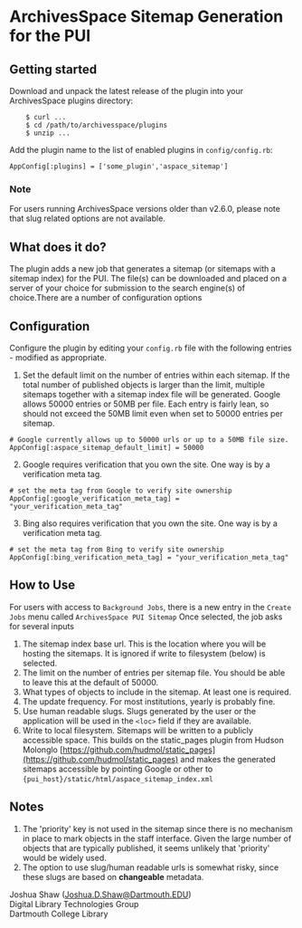 # ArchivesSpace Sitemap Generation for the PUI

## Getting started

Download and unpack the latest release of the plugin into your
ArchivesSpace plugins directory:

```
    $ curl ...
    $ cd /path/to/archivesspace/plugins
    $ unzip ...
```

Add the plugin name to the list of enabled plugins in `config/config.rb`:

```
AppConfig[:plugins] = ['some_plugin','aspace_sitemap']
```
### Note
For users running ArchivesSpace versions older than v2.6.0, please note that slug related options are not available.

## What does it do?
The plugin adds a new job that generates a sitemap (or sitemaps with a sitemap index)
for the PUI. The file(s) can be downloaded and placed on a server of your choice for submission
to the search engine(s) of choice.There are a number of configuration options

## Configuration

Configure the plugin by editing your `config.rb` file with the 
following entries - modified as appropriate.

1) Set the default limit on the number of entries within each sitemap. 
If the total number of published objects is larger than the limit, 
multiple sitemaps together with a sitemap index file will be generated.
Google allows 50000 entries or 50MB per file. Each entry is fairly lean,
so should not exceed the 50MB limit even when set to 50000 entries per sitemap.
```
# Google currently allows up to 50000 urls or up to a 50MB file size.
AppConfig[:aspace_sitemap_default_limit] = 50000
```
2) Google requires verification that you own the site. 
One way is by a verification meta tag.
```
# set the meta tag from Google to verify site ownership
AppConfig[:google_verification_meta_tag] = "your_verification_meta_tag"
```
3) Bing also requires verification that you own the site. 
One way is by a verification meta tag.
```
# set the meta tag from Bing to verify site ownership
AppConfig[:bing_verification_meta_tag] = "your_verification_meta_tag"
```
## How to Use
For users with access to `Background Jobs`, there is a new entry in the `Create Jobs` menu called `ArchivesSpace PUI Sitemap` Once selected, the job asks for several inputs

1. The sitemap index base url. This is the location where you will be hosting the sitemaps. It is ignored if write to filesystem (below) is selected.
2. The limit on the number of entries per sitemap file. You should be able to leave this at the default of 50000.
3. What types of objects to include in the sitemap. At least one is required.
4. The update frequency. For most institutions, yearly is probably fine.
5. Use human readable slugs. Slugs generated by the user or the application will be used in the `<loc>` field if they are available.
6. Write to local filesystem. Sitemaps will be written to a publicly accessible space. This builds on the static_pages plugin from Hudson Molonglo 
[https://github.com/hudmol/static_pages](https://github.com/hudmol/static_pages) and makes the generated sitemaps accessible by pointing Google or other to `{pui_host}/static/html/aspace_sitemap_index.xml`

## Notes
1. The 'priority' key is not used in the sitemap since there is no mechanism in place to mark
objects in the staff interface. Given the large number of objects that are typically
published, it seems unlikely that 'priority' would be widely used.
2. The option to use slug/human readable urls is somewhat risky, since these slugs are based on **changeable** metadata.

Joshua Shaw (<Joshua.D.Shaw@Dartmouth.EDU>)  
Digital Library Technologies Group  
Dartmouth College Library  

